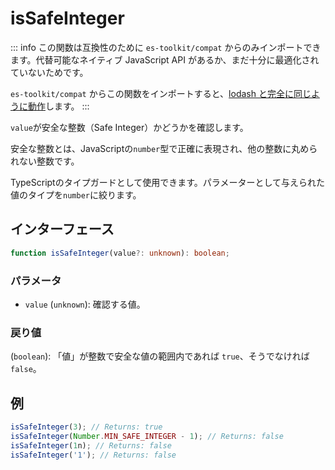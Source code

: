 # isSafeInteger

::: info
この関数は互換性のために `es-toolkit/compat` からのみインポートできます。代替可能なネイティブ JavaScript API があるか、まだ十分に最適化されていないためです。

`es-toolkit/compat` からこの関数をインポートすると、[lodash と完全に同じように動作](../../../compatibility.md)します。
:::

`value`が安全な整数（Safe Integer）かどうかを確認します。

安全な整数とは、JavaScriptの`number`型で正確に表現され、他の整数に丸められない整数です。

TypeScriptのタイプガードとして使用できます。パラメーターとして与えられた値のタイプを`number`に絞ります。

## インターフェース

```typescript
function isSafeInteger(value?: unknown): boolean;
```

### パラメータ

- `value` (`unknown`): 確認する値。

### 戻り値

(`boolean`): 「値」が整数で安全な値の範囲内であれば `true`、そうでなければ `false`。

## 例

```typescript
isSafeInteger(3); // Returns: true
isSafeInteger(Number.MIN_SAFE_INTEGER - 1); // Returns: false
isSafeInteger(1n); // Returns: false
isSafeInteger('1'); // Returns: false
```